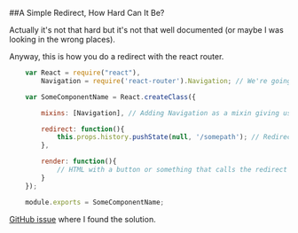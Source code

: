 ##A Simple Redirect, How Hard Can It Be?

Actually it's not that hard but it's not that well documented (or maybe I was looking in the wrong places).

Anyway, this is how you do a redirect with the react router.
```javascript
    var React = require("react"),
        Navigation = require('react-router').Navigation; // We're going to need this

    var SomeComponentName = React.createClass({

        mixins: [Navigation], // Adding Navigation as a mixin giving us the possibility to use it's functions.

        redirect: function(){
            this.props.history.pushState(null, '/somepath'); // Redirect!
        },

        render: function(){
            // HTML with a button or something that calls the redirect function
        }
    });

    module.exports = SomeComponentName;
```    
[GitHub issue](https://github.com/rackt/react-router/issues/1841) where I found the solution.
